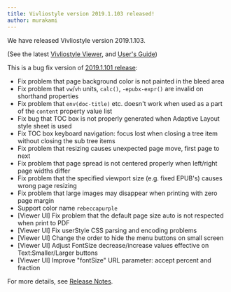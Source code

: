 ```yaml
---
title: Vivliostyle version 2019.1.103 released!
author: murakami
---
```


We have released Vivliostyle version 2019.1.103.

(See the latest [Vivliostyle Viewer](https://vivliostyle.org/viewer/), and [User's Guide](https://vivliostyle.org/docs/user-guide/))

This is a bug fix version of [2019.1.101 release](https://vivliostyle.org/blog/2019/02/27/vivliostyle-2019.1.101-released/):

- Fix problem that page background color is not painted in the bleed area
- Fix problem that `vw`/`vh` units, `calc()`, `-epubx-expr()` are invalid on shorthand properties
- Fix problem that `env(doc-title)` etc. doesn't work when used as a part of the `content` property value list
- Fix bug that TOC box is not properly generated when Adaptive Layout style sheet is used
- Fix TOC box keyboard navigation: focus lost when closing a tree item without closing the sub tree items
- Fix problem that resizing causes unexpected page move, first page to next
- Fix problem that page spread is not centered properly when left/right page widths differ
- Fix problem that the specified viewport size (e.g. fixed EPUB's) causes wrong page resizing
- Fix problem that large images may disappear when printing with zero page margin
- Support color name `rebeccapurple`
- [Viewer UI] Fix problem that the default page size auto is not respected when print to PDF
- [Viewer UI] Fix userStyle CSS parsing and encoding problems
- [Viewer UI] Change the order to hide the menu buttons on small screen
- [Viewer UI] Adjust FontSize decrease/increase values effective on Text:Smaller/Larger buttons
- [Viewer UI] Improve "fontSize" URL parameter: accept percent and fraction

For more details, see [Release Notes](https://github.com/vivliostyle/vivliostyle/releases).
